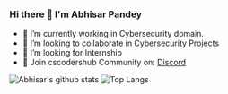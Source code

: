 ### Hi there 👋 I'm Abhisar Pandey

- 🔭 I’m currently working in Cybersecurity domain.
- 👯 I’m looking to collaborate in Cybersecurity Projects
- 🤔 I’m looking for Internship
- 💬 Join cscodershub Community on: [Discord](https://discord.gg/9R36JBJ/)


![Abhisar's github stats](https://github-readme-stats.vercel.app/api?username=imabhisarpandey&theme=light&show_icons=true&title_color=151515&icon_color=bb2acf&text_color=ff0000&bg_color=d0d0d0)
![Top Langs](https://github-readme-stats.vercel.app/api/top-langs/?username=imabhisarpandey&layout=compact&theme=light&show_icons=true&title_color=151515&icon_color=FFFFFF&text_color=ff0000&bg_color=d0d0d0)





